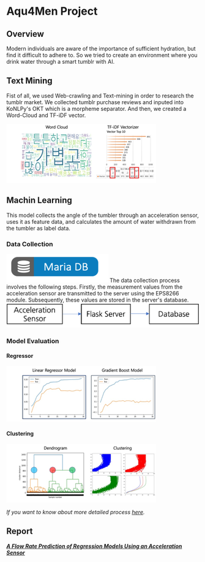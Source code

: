 # Aqu4Men Project

## Overview
Modern individuals are aware of the importance of sufficient hydration, but find it difficult to adhere to.
So we tried to create an environment where you drink water through a smart tumblr with AI.


## Text Mining
Fist of all, we used Web-crawling and Text-mining in order to research the tumblr market.
We collected tumblr purchase reviews and inputed into KoNLPy's OKT which is a morpheme separator.
And then, we created a Word-Cloud and TF-iDF vector.

![TextMining](https://github.com/choiyun9yu/pr.Aqu4Men/blob/main/data/textmining.png)


## Machin Learning
This model collects the angle of the tumbler through an acceleration sensor, uses it as feature data, and calculates the amount of water withdrawn from the tumbler as label data.

### Data Collection 
[![MariaDB](https://github.com/choiyun9yu/pr.Aqu4Men/blob/main/data/mariadb.svg)](https://github.com/choiyun9yu/pr.Aqu4Men/blob/main/Database/DB.SQL)
The data collection process involves the following steps. Firstly, the measurement values from the acceleration sensor are transmitted to the server using the EPS8266 module. Subsequently, these values are stored in the server's database.
![Pipeline](https://github.com/choiyun9yu/pr.Aqu4Men/blob/main/data/pipeline.png)

### Model Evaluation
#### Regressor
![Regressor](https://github.com/choiyun9yu/pr.Aqu4Men/blob/main/data/regressor.png)
#### Clustering
![Clustering](https://github.com/choiyun9yu/pr.Aqu4Men/blob/main/data/clustering.png)
  
*If you want to know about more detailed process [here](https://github.com/choiyun9yu/pr.Aqu4Men/blob/main/MachineLearning.ipynb).*

## Report
_**[A Flow Rate Prediction of Regression Models Using an Acceleration Sensor](https://github.com/choiyun9yu/pr.Aqu4Men/blob/main/data/report.pdf)**_

